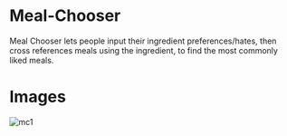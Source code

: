 Meal-Chooser
============
Meal Chooser lets people input their ingredient preferences/hates, then cross references meals using the ingredient, to find the most commonly liked meals.

Images
======
![mc1](https://cloud.githubusercontent.com/assets/1860848/13765957/fb9cd7b6-eab1-11e5-9bfa-5bb67fbcd202.png)
